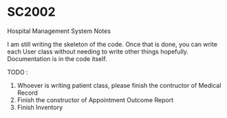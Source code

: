 # SC2002
Hospital Management System Notes

I am still writing the skeleton of the code. Once that is done, you can write each User class without needing to write other things hopefully. Documentation is in the code itself.

TODO : 
1. Whoever is writing patient class, please finish the contructor of Medical Record
2. Finish the constructor of Appointment Outcome Report
3. Finish Inventory